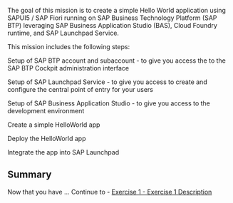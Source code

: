 The goal of this mission is to create a simple Hello World application using SAPUI5 / SAP Fiori running on SAP Business Technology Platform (SAP BTP) leveraging SAP Business Application Studio (BAS), Cloud Foundry runtime, and SAP Launchpad Service.

This mission includes the following steps:

Setup of SAP BTP account and subaccount - to give you access the to the SAP BTP Cockpit administration interface

Setup of SAP Launchpad Service - to give you access to create and configure the central point of entry for your users

Setup of SAP Business Application Studio - to give you access to the development environment

Create a simple HelloWorld app

Deploy the HelloWorld app

Integrate the app into SAP Launchpad



## Summary

Now that you have ... 
Continue to - [Exercise 1 - Exercise 1 Description](../ex1/README.md)
